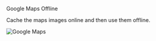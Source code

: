 Google Maps Offline

Cache the maps images online and then use them offline.

![Google Maps](https://github.com/royguo/GoogleMapsOffline/blob/master/1.png?raw=true)
